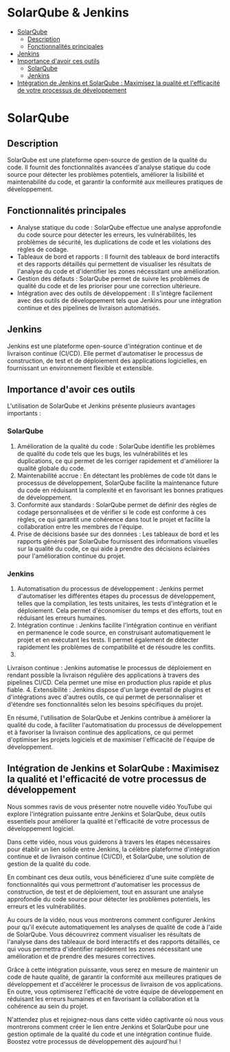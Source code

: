 # SolarQube & Jenkins

- [SolarQube](#solarqube)
  - [Description](#description)
  - [Fonctionnalités principales](#fonctionnalités-principales)
- [Jenkins](#jenkins)
- [Importance d'avoir ces outils](#importance-davoir-ces-outils)
  - [SolarQube](#solarqube-1)
  - [Jenkins](#jenkins-1)
- [Intégration de Jenkins et SolarQube : Maximisez la qualité et l'efficacité de votre processus de développement](#intégration-de-jenkins-et-solarqube--maximisez-la-qualité-et-lefficacité-de-votre-processus-de-développement)


# SolarQube

## Description

SolarQube est une plateforme open-source de gestion de la qualité du code. Il fournit des fonctionnalités avancées d'analyse statique du code source pour détecter les problèmes potentiels, améliorer la lisibilité et maintenabilité du code, et garantir la conformité aux meilleures pratiques de développement.

## Fonctionnalités principales

- Analyse statique du code : SolarQube effectue une analyse approfondie du code source pour détecter les erreurs, les vulnérabilités, les problèmes de sécurité, les duplications de code et les violations des règles de codage.
- Tableaux de bord et rapports : Il fournit des tableaux de bord interactifs et des rapports détaillés qui permettent de visualiser les résultats de l'analyse du code et d'identifier les zones nécessitant une amélioration.
- Gestion des défauts : SolarQube permet de suivre les problèmes de qualité du code et de les prioriser pour une correction ultérieure.
- Intégration avec des outils de développement : Il s'intègre facilement avec des outils de développement tels que Jenkins pour une intégration continue et des pipelines de livraison automatisés.

## Jenkins

Jenkins est une plateforme open-source d'intégration continue et de livraison continue (CI/CD). Elle permet d'automatiser le processus de construction, de test et de déploiement des applications logicielles, en fournissant un environnement flexible et extensible.

## Importance d'avoir ces outils

L'utilisation de SolarQube et Jenkins présente plusieurs avantages importants :

### SolarQube

1. Amélioration de la qualité du code : SolarQube identifie les problèmes de qualité du code tels que les bugs, les vulnérabilités et les duplications, ce qui permet de les corriger rapidement et d'améliorer la qualité globale du code.
2. Maintenabilité accrue : En détectant les problèmes de code tôt dans le processus de développement, SolarQube facilite la maintenance future du code en réduisant la complexité et en favorisant les bonnes pratiques de développement.
3. Conformité aux standards : SolarQube permet de définir des règles de codage personnalisées et de vérifier si le code est conforme à ces règles, ce qui garantit une cohérence dans tout le projet et facilite la collaboration entre les membres de l'équipe.
4. Prise de décisions basée sur des données : Les tableaux de bord et les rapports générés par SolarQube fournissent des informations visuelles sur la qualité du code, ce qui aide à prendre des décisions éclairées pour l'amélioration continue du projet.

### Jenkins

1. Automatisation du processus de développement : Jenkins permet d'automatiser les différentes étapes du processus de développement, telles que la compilation, les tests unitaires, les tests d'intégration et le déploiement. Cela permet d'économiser du temps et des efforts, tout en réduisant les erreurs humaines.
2. Intégration continue : Jenkins facilite l'intégration continue en vérifiant en permanence le code source, en construisant automatiquement le projet et en exécutant les tests. Il permet également de détecter rapidement les problèmes de compatibilité et de résoudre les conflits.
3.

 Livraison continue : Jenkins automatise le processus de déploiement en rendant possible la livraison régulière des applications à travers des pipelines CI/CD. Cela permet une mise en production plus rapide et plus fiable.
4. Extensibilité : Jenkins dispose d'un large éventail de plugins et d'intégrations avec d'autres outils, ce qui permet de personnaliser et d'étendre ses fonctionnalités selon les besoins spécifiques du projet.

En résumé, l'utilisation de SolarQube et Jenkins contribue à améliorer la qualité du code, à faciliter l'automatisation du processus de développement et à favoriser la livraison continue des applications, ce qui permet d'optimiser les projets logiciels et de maximiser l'efficacité de l'équipe de développement.

## Intégration de Jenkins et SolarQube : Maximisez la qualité et l'efficacité de votre processus de développement

Nous sommes ravis de vous présenter notre nouvelle vidéo YouTube qui explore l'intégration puissante entre Jenkins et SolarQube, deux outils essentiels pour améliorer la qualité et l'efficacité de votre processus de développement logiciel.

Dans cette vidéo, nous vous guiderons à travers les étapes nécessaires pour établir un lien solide entre Jenkins, la célèbre plateforme d'intégration continue et de livraison continue (CI/CD), et SolarQube, une solution de gestion de la qualité du code. 

En combinant ces deux outils, vous bénéficierez d'une suite complète de fonctionnalités qui vous permettront d'automatiser les processus de construction, de test et de déploiement, tout en assurant une analyse approfondie du code source pour détecter les problèmes potentiels, les erreurs et les vulnérabilités.

Au cours de la vidéo, nous vous montrerons comment configurer Jenkins pour qu'il exécute automatiquement les analyses de qualité de code à l'aide de SolarQube. Vous découvrirez comment visualiser les résultats de l'analyse dans des tableaux de bord interactifs et des rapports détaillés, ce qui vous permettra d'identifier rapidement les zones nécessitant une amélioration et de prendre des mesures correctives.

Grâce à cette intégration puissante, vous serez en mesure de maintenir un code de haute qualité, de garantir la conformité aux meilleures pratiques de développement et d'accélérer le processus de livraison de vos applications. En outre, vous optimiserez l'efficacité de votre équipe de développement en réduisant les erreurs humaines et en favorisant la collaboration et la cohérence au sein du projet.

N'attendez plus et rejoignez-nous dans cette vidéo captivante où nous vous montrerons comment créer le lien entre Jenkins et SolarQube pour une gestion optimale de la qualité du code et une intégration continue fluide. Boostez votre processus de développement dès aujourd'hui !
